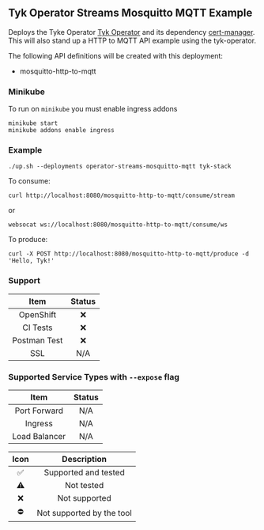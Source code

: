 ## Tyk Operator Streams Mosquitto MQTT Example
Deploys the Tyke Operator [Tyk Operator](https://github.com/TykTechnologies/tyk-operator) and its dependency
[cert-manager](https://github.com/jetstack/cert-manager). This will also stand up a HTTP to MQTT API
example using the tyk-operator.

The following API definitions will be created with this deployment:
- mosquitto-http-to-mqtt

### Minikube
To run on `minikube` you must enable ingress addons

```
minikube start
minikube addons enable ingress
```

### Example
```
./up.sh --deployments operator-streams-mosquitto-mqtt tyk-stack
```

To consume:
```
curl http://localhost:8080/mosquitto-http-to-mqtt/consume/stream
```
or
```
websocat ws://localhost:8080/mosquitto-http-to-mqtt/consume/ws
```

To produce:
```
curl -X POST http://localhost:8080/mosquitto-http-to-mqtt/produce -d 'Hello, Tyk!'
```

### Support
|     Item     | Status |
|:------------:|:------:|
|  OpenShift   |  :x:   |
|   CI Tests   |  :x:   |
| Postman Test |  :x:   |
|     SSL      |  N/A   |

### Supported Service Types with `--expose` flag
|     Item      | Status |
|:-------------:|:------:|
| Port Forward  |  N/A   |
|    Ingress    |  N/A   |
| Load Balancer |  N/A   |

|        Icon        |        Description        |
|:------------------:|:-------------------------:|
| :white_check_mark: |   Supported and tested    |
|     :warning:      |        Not tested         |
|        :x:         |       Not supported       |
|     :no_entry:     | Not supported by the tool |

